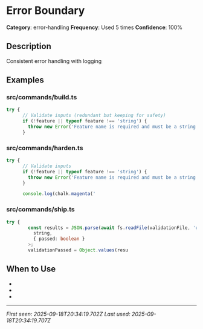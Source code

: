 # Error Boundary

**Category**: error-handling
**Frequency**: Used 5 times
**Confidence**: 100%

## Description
Consistent error handling with logging

## Examples

### src/commands/build.ts
```typescript
try {
      // Validate inputs (redundant but keeping for safety)
      if (!feature || typeof feature !== 'string') {
        throw new Error('Feature name is required and must be a string');
      }
```


### src/commands/harden.ts
```typescript
try {
      // Validate inputs
      if (!feature || typeof feature !== 'string') {
        throw new Error('Feature name is required and must be a string');
      }

      console.log(chalk.magenta('
```


### src/commands/ship.ts
```typescript
try {
        const results = JSON.parse(await fs.readFile(validationFile, 'utf-8')) as Record<
          string,
          { passed: boolean }
        >;
        validationPassed = Object.values(resu
```


## When to Use
- 
- 
- 

---
*First seen: 2025-09-18T20:34:19.702Z*
*Last used: 2025-09-18T20:34:19.707Z*
